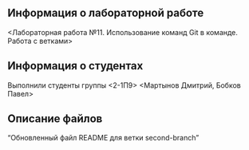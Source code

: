 ## Информация о лабораторной работе

<Лабораторная работа №11. Использование команд Git в команде. Работа с ветками>

## Информация о студентах

Выполнили студенты группы <2-1П9>
<Мартынов Дмитрий, Бобков Павел>

## Описание файлов

“Обновленный файл README для ветки second-branch”